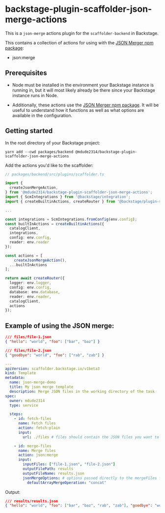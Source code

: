 # backstage-plugin-scaffolder-json-merge-actions

This is a `json-merge` actions plugin for the `scaffolder-backend` in Backstage.

This contains a collection of actions for using with the [JSON Merger npm package](https://www.npmjs.com/package/json-merger#mergefilesfiles-string-config-config):

- json:merge

## Prerequisites

- Node must be installed in the environment your Backstage instance is running in, but it will most likely already be there since your Backstage instance runs in Node.

- Additionally, these actions use the [JSON Merger npm package](https://www.npmjs.com/package/json-merger#mergefilesfiles-string-config-config). It will be useful to understand how it functions as well as what options are available in the configuration.

## Getting started

In the root directory of your Backstage project:

```
yarn add --cwd packages/backend @mdude2314/backstage-plugin-scaffolder-json-merge-actions
```

Add the actions you'd like to the scaffolder:

```typescript
// packages/backend/src/plugins/scaffolder.ts

import {
  createJsonMergeAction,
} from '@mdude2314/backstage-plugin-scaffolder-json-merge-actions';
import { ScmIntegrations } from '@backstage/integration';
import { createBuiltinActions, createRouter } from '@backstage/plugin-scaffolder-backend';

...

const integrations = ScmIntegrations.fromConfig(env.config);
const builtInActions = createBuiltinActions({
  catalogClient,
  integrations,
  config: env.config,
  reader: env.reader
});

const actions = [
    createJsonMergeAction(),
  ...builtInActions
];

return await createRouter({
  logger: env.logger,
  config: env.config,
  database: env.database,
  reader: env.reader,
  catalogClient,
  actions
});
```

## Example of using the JSON merge:

```json
/// files/file-1.json
{ "hello": "world", "foo": ["bar", "baz"] }

/// files/file-2.json
{ "goodbye": "world", "foo": ["rab", "zab"] }
```

```yaml
---
apiVersion: scaffolder.backstage.io/v1beta3
kind: Template
metadata:
  name: json-merge-demo
  title: My json merge template
  description: Merge JSON files in the working directory of the task
spec:
  owner: mdude2314
  type: service

  steps:
    - id: fetch-files
      name: Fetch files
      action: fetch:plain
      input:
        url: ./files # files should contain the JSON files you want to merge

    - id: merge-files
      name: Merge files
      action: json:merge
      input:
        inputFiles: ["file-1.json", "file-2.json"]
        outputFilePath: results
        outputFileName: results.json
        jsonMergeOptions: # options passed directly to the mergeFiles function
          defaultArrayMergeOperation: "concat"
```

Output:

```json
/// results/results.json
{ "hello": "world", "foo": ["bar", "baz", "rab", "zab"], "goodbye": "world" }
```
